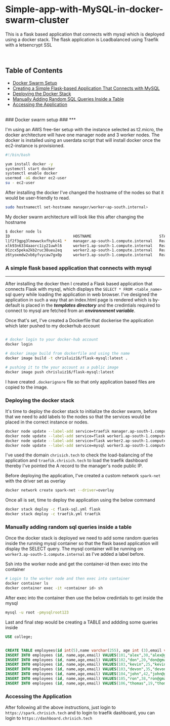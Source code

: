 # Simple-app-with-MySQL-in-docker-swarm-cluster

This is a flask based application that connects with mysql  which is deployed using a docker stack. The flask application is Loadbalanced using Traefik with a letsencrypt SSL

<br>

## Table of Contents

- [Docker Swarm Setup](#docker-swarm-setup)
- [Creating a Simple Flask-based Application That Connects with MySQL](#creating-a-simple-flask-based-application-that-connects-with-mysql)
- [Deploying the Docker Stack](#deploying-the-docker-stack)
- [Manually Adding Random SQL Queries Inside a Table](#manually-adding-random-sql-queries-inside-a-table)
- [Accessing the Application](#accessing-the-application)


<br>
### Docker swarm setup ###
***

I'm using an AWS free-tier setup with the instance selected as t2.micro, the docker architecture will have one manager node and 3 worker nodes. The docker is installed using an userdata script that will install docker once the ec2-instance is provisioned.


```sh
#!/bin/bash

yum install docker -y
systemctl start docker
systemctl enable docker
usermod -aG docker ec2-user
su - ec2-user

```

After installing the docker I've changed the hostname of the nodes so that it would be user-friendly to read.
```sh
sudo hostnamectl set-hostname manager/worker<ap-south.internal>
```
My docker swarm architecture will look like this after changing the hostname
```sh
$ docker node ls
ID                            HOSTNAME                              STATUS    AVAILABILITY   MANAGER STATUS   ENGINE VERSION
l1f2f3gpg3lmewwckxfhykc41 *   manager.ap-south-1.compute.internal   Ready     Active         Leader           20.10.25
xlk93n6334aaorc1iy21uwhl6     worker1.ap-south-1.compute.internal   Ready     Active                          20.10.25
91zcx5peka2kb2ruc38ueu2eq     worker2.ap-south-1.compute.internal   Ready     Active                          20.10.25
z6tyoxmdw2vb6yfvycaw7gx0p     worker3.ap-south-1.compute.internal   Ready     Active                          20.10.25
```



### A simple flask based application that connects with mysql
***

After installing the docker then I created a Flask based application that connects Flask with mysql, which displays the ```SELECT * FROM <table_name> ``` sql query while loading the application in web browser. I've designed the application in such a way that an index.html page is rendered which is by-default is placed in the ***templates directory*** and the credintials required to connect to mysql are fetched from an ***environnment variable***.

Once that's set, I've created a Dockerfile that dockerise the application which later pushed to my dockerhub account
```sh

# docker login to your docker-hub account
docker login

# docker image build from dockerfile and using the name 
docker image build -t chrisluiz16/flask-mysql:latest .

# pushing it to the your account as a public image
docker image push chrisluiz16/flask-mysql:latest

```

I have created ```.dockerignore``` file so that only application based files are copied to the image.


### Deploying the docker stack

It's time to deploy the docker stack to initialize the docker swarm, before that we need to add labels to the nodes so that the services would be placed in the correct instance or nodes.

```sh
docker node update --label-add service=traefik manager.ap-south-1.compute.internal
docker node update --label-add service=flask worker1.ap-south-1.compute.internal
docker node update --label-add service=flask worker2.ap-south-1.compute.internal
docker node update --label-add service=mysql worker3.ap-south-1.compute.internal
```

I've used the domain ```chrisich.tech``` to check the load-balancing of the application and ```traefik.chrisich.tech``` to load the traefik dashboard thereby I've pointed the A record to the manager's node public IP.


Before deploying the application, I've created a custom network ```spark-net``` with the driver set as overlay

```sh
docker network create spark-net --driver=overlay 
```

Once all is set, time to deploy the application using the below command

```sh
docker stack deploy -c flask-sql.yml flask
docker stack deploy -c traefik.yml traefik
```

### Manually adding random sql queries inside a table

Once the docker stack is deployed we need to add some random queries inside the running mysql container so that the flask based application will display the SELECT query. The mysql container will be running on ```worker3.ap-south-1.compute.internal``` as I've added a label before.


Ssh into the worker node and get the container-id then exec into the container
```sh
# Login to the worker node and then exec into container
docker container ls
docker container exec -it <container id> sh
```
After exec into the container then use the below credintials to get inside the mysql
```sh
mysql -u root -pmysqlroot123
```
Last and final step would be creating a TABLE and addding some queries inside
```sql
USE college;


CREATE TABLE employees(id int(5),name varchar(255), age int (3),email varchar(255));
INSERT INTO employees (id, name,age,email) VALUES(101,"alex",30,"alex@gmail.com");
INSERT INTO employees (id, name,age,email) VALUES(102,"don",20,"don@gmail.com");
INSERT INTO employees (id, name,age,email) VALUES(103,"kevin",25,"kevin@gmail.com");
INSERT INTO employees (id, name,age,email) VALUES(103,"devon",35,"devon@gmail.com");
INSERT INTO employees (id, name,age,email) VALUES(104,"john",42,"john@gmail.com");
INSERT INTO employees (id, name,age,email) VALUES(105,"ron",38,"ron@gmail.com");
INSERT INTO employees (id, name,age,email) VALUES(106,"thomas",19,"thomas@gmail.com");
```
### Accessing the Application
After following all the above instructions, just login to ```https://spark.chrisich.tech``` and to login to traefik dashboard, you can login to ```https://dashboard.chrisich.tech```